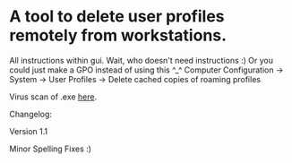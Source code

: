 # A tool to delete user profiles remotely from workstations.

All instructions within gui. Wait, who doesn't need instructions :) Or you could just make a GPO instead of using this ^_^ Computer Configuration -> System -> User Profiles -> Delete cached copies of roaming profiles

Virus scan of .exe [here](https://www.virustotal.com/#/file/4e74fa266fe4bb7f305805b5feffbf7f043e598b2c14328feba45cfd4524f12d/detection).


Changelog:

Version 1.1

Minor Spelling Fixes :)
